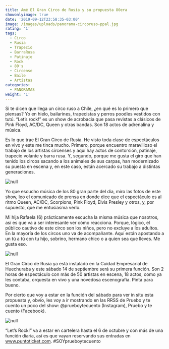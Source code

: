 ```yaml
---
title: Amé El Gran Circo de Rusia y su propuesta 80era
showonlyimage: true
date: '2019-09-12T23:58:35-03:00'
image: /images/uploads/panorama-circoruso-ppal.jpg
rating: '1'
tags:
  - Circo
  - Rusia
  - Trapecio
  - BarraRusa
  - Patinaje
  - Rock
  - 80's
  - Circense
  - Baile
  - Artistas
categories:
  - PANORAMAS
weight: '1'
---
```

Si te dicen que llega un circo ruso a Chile, ¿en qué es lo primero que piensas? Yo en hielo, bailarines, trapecistas y perros poodles vestidos con tutú. “Let’s rock!” es un show de acrobacia que pasa revistas a clásicos de Pink Floyd, AC/DC, Queen y otras bandas. Son 18 actos de adrenalina y música.

<!--more-->

Es lo que trae El Gran Circo de Rusia. He visto toda clase de espectáculos en vivo y este me tinca mucho. Primero, porque encuentro maravilloso el trabajo de los artistas circenses y aquí hay actos de contorsión, patinaje, trapecio volante y barra rusa. Y, segundo, porque me gusta el giro que han tenido los circos sacando a los animales de sus carpas, han modernizado su puesta en escena y, en este caso, están acercado su trabajo a distintas generaciones. 

![null](/images/uploads/panorama-circoruso.jpg)

Yo que escucho música de los 80 gran parte del día, miro las fotos de este show, leo el comunicado de prensa en donde dice que el espectáculo es al ritmo Queen, AC/DC, Scorpions, Pink Floyd, Elvis Presley y otros, y, por supuesto, que me entusiasma verlo.

Mi hija Rafaela (6) prácticamente escucha la misma música que nosotros, así es que va a ser interesante ver cómo reacciona. Porque, lógico, el público cautivo de este circo son los niños, pero no excluye a los adultos. En la mayoría de los circos uno va de acompañante. Aquí están apostando a un tú a tú con tu hijo, sobrino, hermano chico o a quien sea que lleves. Me gusta eso.

![null](/images/uploads/panorama-circoruso-2.jpg)

El Gran Circo de Rusia ya está instalado en la Cuidad Empresarial de Huechuraba y este sábado 14 de septiembre será su primera función. Son 2 horas de espectáculo con más de 50 artistas en escena, 18 actos, como ya les contaba, orquesta en vivo y una novedosa escenografía. Pinta para bueno.

Por cierto que voy a estar en la función del sábado para ver in situ esta propuesta y, obvio, les voy a ir mostrando en las RRSS de Pruebo y te cuento un poco del show: @prueboytecuento (Instagram), Pruebo y te cuento (Facebook). 

![null](/images/uploads/panorama-circoruso-5.jpg)

“Let’s Rock!” va a estar en cartelera hasta el 6 de octubre y con más de una función diaria, así es que vayan reservando sus entradas en www.puntoticket.com. #SOYprueboytecuento

